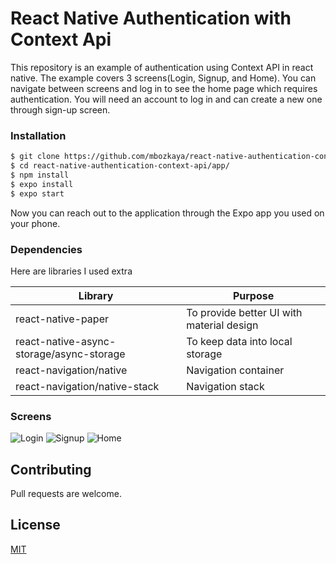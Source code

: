 # React Native Authentication with Context Api

This repository is an example of authentication using Context API in react native. The example covers 3 screens(Login, Signup, and Home). You can navigate between screens and log in to see the home page which requires authentication. You will need an account to log in and can create a new one through sign-up screen. 

### Installation

```sh
$ git clone https://github.com/mbozkaya/react-native-authentication-context-api.git
$ cd react-native-authentication-context-api/app/
$ npm install
$ expo install
$ expo start
```

Now you can reach out to the application through the Expo app you used on your phone.

### Dependencies

Here are libraries I used extra 

| Library | Purpose |
| ------ | ------ |
| react-native-paper | To provide better UI with material design |
| react-native-async-storage/async-storage | To keep data into local storage |
| react-navigation/native | Navigation container |
| react-navigation/native-stack | Navigation stack |


### Screens

![Login](./images/login.jpeg)
![Signup](./images/login.jpeg)
![Home](./images/home.jpeg)

## Contributing
Pull requests are welcome. 

## License
[MIT](https://choosealicense.com/licenses/mit/)

#
#
